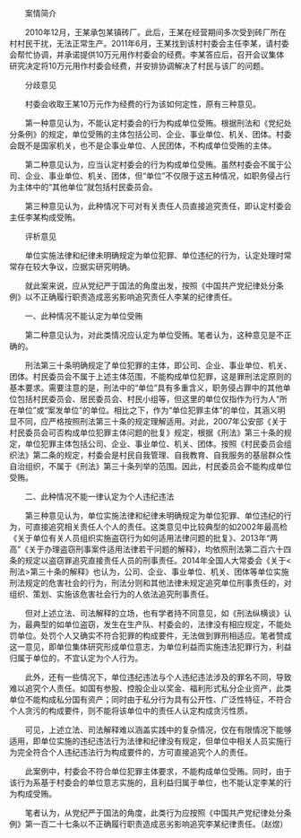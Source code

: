 　　案情简介

　　2010年12月，王某承包某镇砖厂。此后，王某在经营期间多次受到砖厂所在村村民干扰，无法正常生产。2011年6月，王某找到该村村委会主任李某，请村委会帮忙协调，并承诺提供10万元用作村委会的经费。李某答应后，召开会议集体研究决定将10万元用作村委会经费，并安排协调解决了村民与该厂的问题。

　　分歧意见

　　村委会收取王某10万元作为经费的行为该如何定性，原有三种意见。

　　第一种意见认为，不能认定村委会的行为构成单位受贿。根据刑法和《党纪处分条例》的规定，单位受贿的主体包括公司、企业、事业单位、机关、团体。村委会既不是国家机关，也不是企事业单位、人民团体，不构成单位受贿的主体。

　　第二种意见认为，应当认定村委会的行为构成单位受贿。虽然村委会不属于公司、企业、事业单位、机关、团体，但“单位”不仅限于这五种情况，如职务侵占行为主体中的“其他单位”就包括村民委员会。

　　第三种意见认为，此种情况下可对有关责任人员直接追究责任，即认定村委会主任李某构成受贿。

　　评析意见

　　单位实施法律和纪律未明确规定为单位犯罪、单位违纪的行为，认定处理时常常存在较大争议，应据实研究明确。

　　就此案来说，应从党纪严于国法的角度出发，按照《中国共产党纪律处分条例》以不正确履行职责造成恶劣影响追究责任人李某的纪律责任。

　　一、此种情况不能认定为单位受贿

　　第二种意见认为，对此类情况应认定为单位受贿。笔者认为，这种意见是不正确的。

　　刑法第三十条明确规定了单位犯罪的主体，即公司、企业、事业单位、机关、团体。村民委员会不属于上述主体范围，不能构成单位犯罪，这是罪刑法定原则的基本要求。需要注意的是，刑法中的“单位”具有多重含义，职务侵占罪中的其他单位包括村民委员会、居民委员会、村民小组等，但这里的单位仅指作为行为人“所在单位”或“案发单位”的单位。相比之下，作为“单位犯罪主体”的单位，其涵义明显不同，应严格按照刑法第三十条的规定理解适用。对此，2007年公安部《关于村民委员会可否构成单位犯罪主体问题的批复》规定，根据《刑法》第三十条的规定，单位犯罪主体包括公司、企业、事业单位、机关、团体。按照《村民委员会组织法》第二条的规定，村委会是村民自我管理、自我教育、自我服务的基层群众性自治组织，不属于《刑法》第三十条列举的范围。因此，村民委员会不能构成单位受贿。

　　二、此种情况不能一律认定为个人违纪违法

　　第三种意见认为，单位实施法律和纪律未明确规定为单位犯罪、单位违纪的行为，可直接追究相关责任人个人的责任。这类意见中比较典型的如2002年最高检《关于单位有关人员组织实施盗窃行为如何适用法律问题的批复》、2013年“两高”《关于办理盗窃刑事案件适用法律若干问题的解释》，均依照刑法第二百六十四条的规定以盗窃罪追究直接责任人员的刑事责任。2014年全国人大常委会《关于<刑法>第三十条的解释》也认为，公司、企业、事业单位、机关、团体等单位实施刑法规定的危害社会的行为，刑法分则和其他法律未规定追究单位刑事责任的，对组织、策划、实施该危害社会行为的人依法追究刑事责任。

　　但对上述立法、司法解释的立场，也有学者持不同意见，如《刑法纵横谈》认为，最典型的如单位盗窃，发生在生产队、村委会的，法律没有相应规定，不能处罚单位。处罚个人又确实不符合犯罪的构成要件，无法做到罪刑相适应。笔者赞成这一意见，即单位集体研究形成单位意志，为单位利益而实施违法犯罪行为，利益归属于单位的，不宜认定为个人行为。

　　此外，还有一些情况下，单位违纪违法与个人违纪违法涉及的罪名不同，导致难以追究个人责任。如国有参股、控股企业以奖金、福利形式私分企业资产，此类单位不能构成私分国有资产；同时由于私分行为具有公开性、广泛性特征，不符合个人贪污的构成要件，则不能将该单位中的责任人认定构成贪污性质。

　　可见，上述立法、司法解释难以涵盖实践中的复杂情况，仅在有限情况下能够适用，即单位实施的违纪违法行为法律和纪律没有规定，但单位中相关人员实施行为完全符合个人违纪违法行为构成要件的，方可直接追究个人的责任。

　　此案例中，村委会不符合单位犯罪主体要求，不能构成单位受贿。同时，由于该行为系基于村委会的单位意志实施的，且利益归属于单位，也不能认定李某的行为构成受贿。

　　笔者认为，从党纪严于国法的角度，此类行为应按照《中国共产党纪律处分条例》第一百二十七条以不正确履行职责造成恶劣影响追究李某纪律责任。（赵煜）